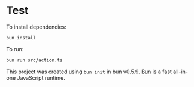 # Test

To install dependencies:

```bash
bun install
```

To run:

```bash
bun run src/action.ts
```

This project was created using `bun init` in bun v0.5.9. [Bun](https://bun.sh) is a fast all-in-one JavaScript runtime.
